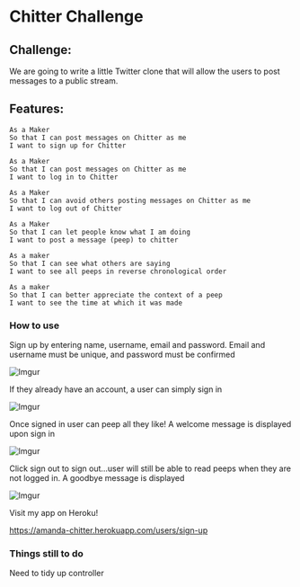 Chitter Challenge
=================

Challenge:
-------

We are going to write a little Twitter clone that will allow the users to post messages to a public stream.

Features:
-------

```
As a Maker
So that I can post messages on Chitter as me
I want to sign up for Chitter

As a Maker
So that I can post messages on Chitter as me
I want to log in to Chitter

As a Maker
So that I can avoid others posting messages on Chitter as me
I want to log out of Chitter

As a Maker
So that I can let people know what I am doing  
I want to post a message (peep) to chitter

As a maker
So that I can see what others are saying  
I want to see all peeps in reverse chronological order

As a maker
So that I can better appreciate the context of a peep
I want to see the time at which it was made
```

### How to use

Sign up by entering name, username, email and password. Email and username must be unique, and password must be confirmed

![Imgur](http://i.imgur.com/PhIZtCb.png)

If they already have an account, a user can simply sign in

![Imgur](http://i.imgur.com/kafTCOb.png)

Once signed in user can peep all they like! A welcome message is displayed upon sign in

![Imgur](http://i.imgur.com/N96woBr.png)

Click sign out to sign out...user will still be able to read peeps when they are not logged in. A goodbye message is displayed

![Imgur](http://i.imgur.com/Nk2IKmb.png)

Visit my app on Heroku!

https://amanda-chitter.herokuapp.com/users/sign-up

### Things still to do

Need to tidy up controller
